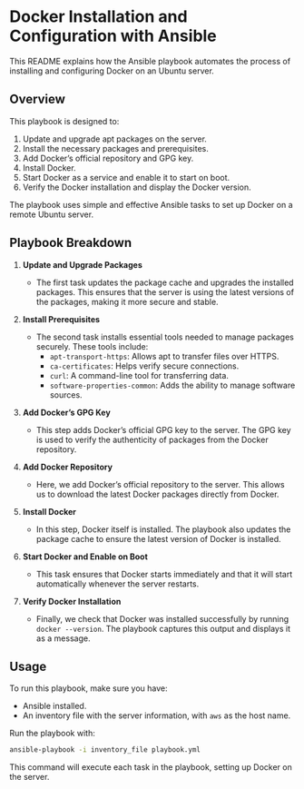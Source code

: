 # Docker Installation and Configuration with Ansible

This README explains how the Ansible playbook automates the process of installing and configuring Docker on an Ubuntu server. 

## Overview

This playbook is designed to:
1. Update and upgrade apt packages on the server.
2. Install the necessary packages and prerequisites.
3. Add Docker’s official repository and GPG key.
4. Install Docker.
5. Start Docker as a service and enable it to start on boot.
6. Verify the Docker installation and display the Docker version.

The playbook uses simple and effective Ansible tasks to set up Docker on a remote Ubuntu server.

## Playbook Breakdown

1. **Update and Upgrade Packages**
   - The first task updates the package cache and upgrades the installed packages. This ensures that the server is using the latest versions of the packages, making it more secure and stable.

2. **Install Prerequisites**
   - The second task installs essential tools needed to manage packages securely. These tools include:
     - `apt-transport-https`: Allows apt to transfer files over HTTPS.
     - `ca-certificates`: Helps verify secure connections.
     - `curl`: A command-line tool for transferring data.
     - `software-properties-common`: Adds the ability to manage software sources.

3. **Add Docker’s GPG Key**
   - This step adds Docker’s official GPG key to the server. The GPG key is used to verify the authenticity of packages from the Docker repository.

4. **Add Docker Repository**
   - Here, we add Docker’s official repository to the server. This allows us to download the latest Docker packages directly from Docker.

5. **Install Docker**
   - In this step, Docker itself is installed. The playbook also updates the package cache to ensure the latest version of Docker is installed.

6. **Start Docker and Enable on Boot**
   - This task ensures that Docker starts immediately and that it will start automatically whenever the server restarts.

7. **Verify Docker Installation**
   - Finally, we check that Docker was installed successfully by running `docker --version`. The playbook captures this output and displays it as a message.

## Usage

To run this playbook, make sure you have:
- Ansible installed.
- An inventory file with the server information, with `aws` as the host name.

Run the playbook with:
```bash
ansible-playbook -i inventory_file playbook.yml
```

This command will execute each task in the playbook, setting up Docker on the server.

